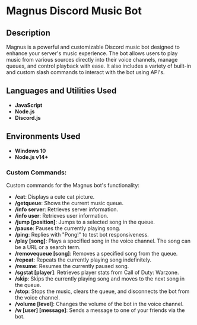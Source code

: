 # Magnus Discord Music Bot

## Description
Magnus is a powerful and customizable Discord music bot designed to enhance your server's music experience. The bot allows users to play music from various sources directly into their voice channels, manage queues, and control playback with ease. It also includes a variety of built-in and custom slash commands to interact with the bot using API's.

## Languages and Utilities Used
- **JavaScript**
- **Node.js**
- **Discord.js**

## Environments Used
- **Windows 10**
- **Node.js v14+**

### Custom Commands:
Custom commands for the Magnus bot's functionality:

- **/cat**: Displays a cute cat picture.
- **/getqueue**: Shows the current music queue.
- **/info server**: Retrieves server information.
- **/info user**: Retrieves user information.
- **/jump [position]**: Jumps to a selected song in the queue.
- **/pause**: Pauses the currently playing song.
- **/ping**: Replies with "Pong!" to test bot responsiveness.
- **/play [song]**: Plays a specified song in the voice channel. The song can be a URL or a search term.
- **/removequeue [song]**: Removes a specified song from the queue.
- **/repeat**: Repeats the currently playing song indefinitely.
- **/resume**: Resumes the currently paused song.
- **/sgstat [player]**: Retrieves player stats from Call of Duty: Warzone.
- **/skip**: Skips the currently playing song and moves to the next song in the queue.
- **/stop**: Stops the music, clears the queue, and disconnects the bot from the voice channel.
- **/volume [level]**: Changes the volume of the bot in the voice channel.
- **/w [user] [message]**: Sends a message to one of your friends via the bot.


